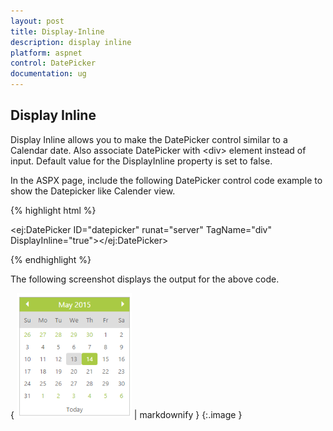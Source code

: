 ```yaml
---
layout: post
title: Display-Inline
description: display inline
platform: aspnet
control: DatePicker
documentation: ug
---
```


## Display Inline

Display Inline allows you to make the DatePicker control similar to a Calendar date. Also associate DatePicker with &lt;div&gt; element instead of input. Default value for the DisplayInline property is set to false. 

In the ASPX page, include the following DatePicker control code example to show the Datepicker like Calender view.



{% highlight html %}

<ej:DatePicker ID="datepicker" runat="server"  TagName="div" DisplayInline="true"></ej:DatePicker>





{% endhighlight %}



The following screenshot displays the output for the above code.

{ ![](Display-Inline_images/Display-Inline_img1.png) | markdownify }
{:.image }


